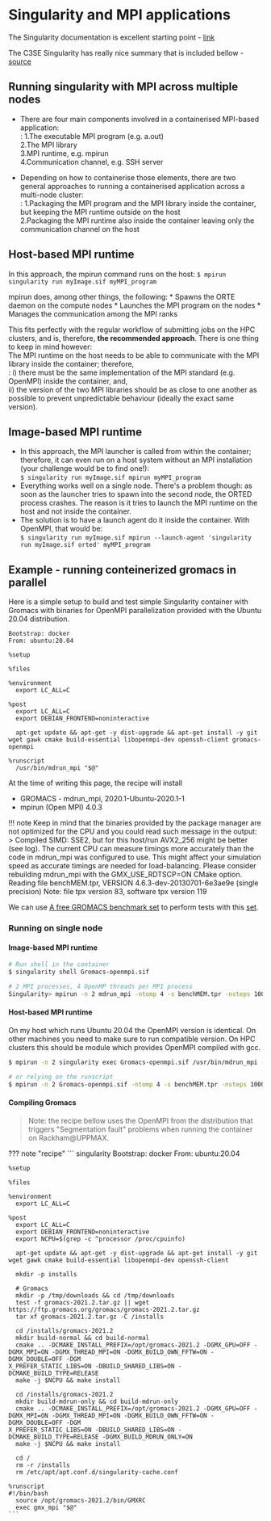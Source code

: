 # Singularity and MPI applications

The Singularity documentation is excellent starting point - [link](https://sylabs.io/guides/3.8/user-guide/mpi.html)

The C3SE Singularity has really nice summary that is included bellow - [source](https://www.c3se.chalmers.se/documentation/applications/containers-advanced/#running-singularity-with-mpi-across-multiple-nodes)

## **Running singularity with MPI across multiple nodes**
- There are four main components involved in a containerised MPI-based application:  
:   1.The executable MPI program (e.g. a.out)  
    2.The MPI library  
    3.MPI runtime, e.g. mpirun  
    4.Communication channel, e.g. SSH server

- Depending on how to containerise those elements, there are two general approaches to running a containerised application across a multi-node cluster:  
:   1.Packaging the MPI program and the MPI library inside the container, but keeping the MPI runtime outside on the host  
    2.Packaging the MPI runtime also inside the container leaving only the communication channel on the host

## **Host-based MPI runtime**
In this approach, the mpirun command runs on the host: `$ mpirun singularity run myImage.sif myMPI_program`

mpirun does, among other things, the following: * Spawns the ORTE daemon on the compute nodes * Launches the MPI program on the nodes * Manages the communication among the MPI ranks

This fits perfectly with the regular workflow of submitting jobs on the HPC clusters, and is, therefore, **the recommended approach**. There is one thing to keep in mind however:  
The MPI runtime on the host needs to be able to communicate with the MPI library inside the container; therefore,  
:   i) there must be the same implementation of the MPI standard (e.g. OpenMPI) inside the container, and,  
    ii) the version of the two MPI libraries should be as close to one another as possible to prevent unpredictable behaviour (ideally the exact same version).

## **Image-based MPI runtime**
- In this approach, the MPI launcher is called from within the container; therefore, it can even run on a host system without an MPI installation (your challenge would be to find one!):  
 `$ singularity run myImage.sif mpirun myMPI_program`
- Everything works well on a single node. There's a problem though: as soon as the launcher tries to spawn into the second node, the ORTED process crashes. The reason is it tries to launch the MPI runtime on the host and not inside the container.
- The solution is to have a launch agent do it inside the container. With OpenMPI, that would be:  
`$ singularity run myImage.sif mpirun --launch-agent 'singularity run myImage.sif orted' myMPI_program`

## **Example - running conteinerized gromacs in parallel**

Here is a simple setup to build and test simple Singularity container with Gromacs with binaries for OpenMPI parallelization provided with the Ubuntu 20.04 distribution.

``` singularity
Bootstrap: docker
From: ubuntu:20.04

%setup

%files

%environment
  export LC_ALL=C

%post
  export LC_ALL=C
  export DEBIAN_FRONTEND=noninteractive

  apt-get update && apt-get -y dist-upgrade && apt-get install -y git wget gawk cmake build-essential libopenmpi-dev openssh-client gromacs-openmpi

%runscript
  /usr/bin/mdrun_mpi "$@"
```

At the time of writing this page, the recipe will install

- GROMACS - mdrun_mpi, 2020.1-Ubuntu-2020.1-1
- mpirun (Open MPI) 4.0.3

!!! note
    Keep in mind that the binaries provided by the package manager are not optimized for the CPU and you could read such message in the output:
    > Compiled SIMD: SSE2, but for this host/run AVX2_256 might be better (see log).
    The current CPU can measure timings more accurately than the code in
    mdrun_mpi was configured to use. This might affect your simulation
    speed as accurate timings are needed for load-balancing.
    Please consider rebuilding mdrun_mpi with the GMX_USE_RDTSCP=ON CMake option.
    Reading file benchMEM.tpr, VERSION 4.6.3-dev-20130701-6e3ae9e (single precision)
    Note: file tpx version 83, software tpx version 119

We can use [A free GROMACS benchmark set](https://www.mpibpc.mpg.de/grubmueller/bench) to perform tests with this [set](https://www.mpibpc.mpg.de/15101317/benchMEM.zip).

### Running on single node

#### Image-based MPI runtime

``` bash
# Run shell in the container
$ singularity shell Gromacs-openmpi.sif

# 2 MPI processes, 4 OpenMP threads per MPI process
Singularity> mpirun -n 2 mdrun_mpi -ntomp 4 -s benchMEM.tpr -nsteps 10000 -resethway
```

#### Host-based MPI runtime

On my host which runs Ubuntu 20.04 the OpenMPI version is identical. On other machines you need to make sure to run compatible version. On HPC clusters this should be module which provides OpenMPI compiled with gcc.
``` bash
$ mpirun -n 2 singularity exec Gromacs-openmpi.sif /usr/bin/mdrun_mpi -ntomp 4 -s benchMEM.tpr -nsteps 10000 -resethway

# or relying on the runscript
$ mpirun -n 2 Gromacs-openmpi.sif -ntomp 4 -s benchMEM.tpr -nsteps 10000 -resethway
```

#### Compiling Gromacs

> Note: the recipe bellow uses the OpenMPI from the distribution that triggers "Segmentation fault" problems when running the container on Rackham@UPPMAX.

??? note "recipe"
    ``` singularity
    Bootstrap: docker
    From: ubuntu:20.04
    
    %setup
    
    %files
    
    %environment
      export LC_ALL=C
    
    %post
      export LC_ALL=C
      export DEBIAN_FRONTEND=noninteractive
      export NCPU=$(grep -c ^processor /proc/cpuinfo)
    
      apt-get update && apt-get -y dist-upgrade && apt-get install -y git wget gawk cmake build-essential libopenmpi-dev openssh-client
    
      mkdir -p installs
    
      # Gromacs
      mkdir -p /tmp/downloads && cd /tmp/downloads
      test -f gromacs-2021.2.tar.gz || wget https://ftp.gromacs.org/gromacs/gromacs-2021.2.tar.gz
      tar xf gromacs-2021.2.tar.gz -C /installs
    
      cd /installs/gromacs-2021.2
      mkdir build-normal && cd build-normal
      cmake .. -DCMAKE_INSTALL_PREFIX=/opt/gromacs-2021.2 -DGMX_GPU=OFF -DGMX_MPI=ON -DGMX_THREAD_MPI=ON -DGMX_BUILD_OWN_FFTW=ON -DGMX_DOUBLE=OFF -DGM
    X_PREFER_STATIC_LIBS=ON -DBUILD_SHARED_LIBS=ON -DCMAKE_BUILD_TYPE=RELEASE
      make -j $NCPU && make install
    
      cd /installs/gromacs-2021.2
      mkdir build-mdrun-only && cd build-mdrun-only
      cmake .. -DCMAKE_INSTALL_PREFIX=/opt/gromacs-2021.2 -DGMX_GPU=OFF -DGMX_MPI=ON -DGMX_THREAD_MPI=ON -DGMX_BUILD_OWN_FFTW=ON -DGMX_DOUBLE=OFF -DGM
    X_PREFER_STATIC_LIBS=ON -DBUILD_SHARED_LIBS=ON -DCMAKE_BUILD_TYPE=RELEASE -DGMX_BUILD_MDRUN_ONLY=ON
      make -j $NCPU && make install
    
      cd /
      rm -r /installs
      rm /etc/apt/apt.conf.d/singularity-cache.conf
    
    %runscript
    #!/bin/bash
      source /opt/gromacs-2021.2/bin/GMXRC
      exec gmx_mpi "$@"
    ```
